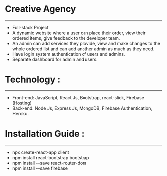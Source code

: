 # Creative Agency
--------------------------------------------------------------------------------
* Full-stack Project
* A dynamic website where a user can place their order, view their ordered items, give feedback to the developer team.
* An admin can add services they provide, view and make changes to the whole ordered list and can add another admin as much as they need.
* Have login system authentication of users and admins.
* Separate dashboard for admin and users.


# Technology :
--------------------------------------------------------------------------------
* Front-end: JavaScript, React Js, Bootstrap, react-slick, Firebase (Hosting)
* Back-end: Node Js, Express Js, MongoDB, Firebase Authentication, Heroku.

# Installation Guide : 
--------------------------------------------------------------------------------
* npx create-react-app client
* npm install react-bootstrap bootstrap
* npm install --save react-router-dom
* npm install --save firebase